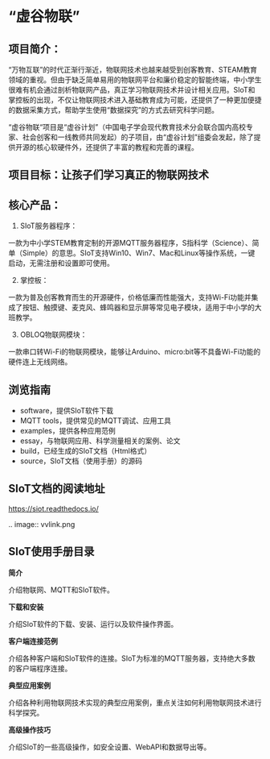 # “虚谷物联”

## 项目简介：

  “万物互联”的时代正渐行渐近，物联网技术也越来越受到创客教育、STEAM教育领域的重视。但由于缺乏简单易用的物联网平台和廉价稳定的智能终端，中小学生很难有机会通过剖析物联网产品，真正学习物联网技术并设计相关应用。SIoT和掌控板的出现，不仅让物联网技术进入基础教育成为可能，还提供了一种更加便捷的数据采集方式，帮助学生使用“数据探究”的方式去研究科学问题。

  “虚谷物联“项目是“虚谷计划”（中国电子学会现代教育技术分会联合国内高校专家、社会创客和一线教师共同发起）的子项目，由“虚谷计划”组委会发起，除了提供开源的核心软硬件外，还提供了丰富的教程和完善的课程。

## 项目目标：让孩子们学习真正的物联网技术

## 核心产品：
  1. SIoT服务器程序：

  一款为中小学STEM教育定制的开源MQTT服务器程序，S指科学（Science）、简单（Simple）的意思。SIoT支持Win10、Win7、Mac和Linux等操作系统，一键启动，无需注册和设置即可使用。

  2. 掌控板：

  一款为普及创客教育而生的开源硬件，价格低廉而性能强大，支持Wi-Fi功能并集成了按钮、触摸键、麦克风、蜂鸣器和显示屏等常见电子模块，适用于中小学的大班教学。

  3. OBLOQ物联网模块：

  一款串口转Wi-Fi的物联网模块，能够让Arduino、micro:bit等不具备Wi-Fi功能的硬件连上无线网络。

## 浏览指南

- software，提供SIoT软件下载
- MQTT tools，提供常见的MQTT调试、应用工具
- examples，提供各种应用范例
- essay，与物联网应用、科学测量相关的案例、论文
- build，已经生成的SIoT文档（Html格式）
- source，SIoT文档（使用手册）的源码

## SIoT文档的阅读地址

  https://siot.readthedocs.io/

  .. image:: vvlink.png

## SIoT使用手册目录

**简介**

介绍物联网、MQTT和SIoT软件。

**下载和安装**

介绍SIoT软件的下载、安装、运行以及软件操作界面。

**客户端连接范例**

介绍各种客户端和SIoT软件的连接。SIoT为标准的MQTT服务器，支持绝大多数的客户端程序连接。

**典型应用案例**

介绍各种利用物联网技术实现的典型应用案例，重点关注如何利用物联网技术进行科学探究。

**高级操作技巧**

介绍SIoT的一些高级操作，如安全设置、WebAPI和数据导出等。
